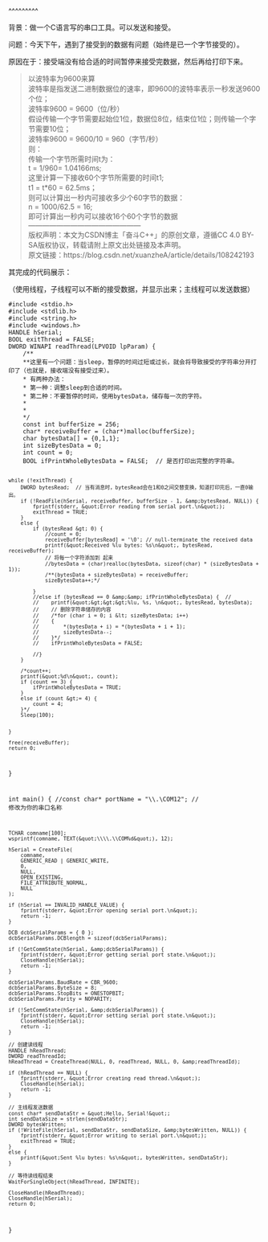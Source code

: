 
<BlogInfo title="波特率的问题" author="夏哲哲" pv=0 read_times=0 pre_cost_time=160 category="串口工具" tag_list="[]" create_time="2023.07.24 17:49:41.464355" update_time="2023.07.24 17:49:41.464365" />

^^^^^^^^^
<p>背景：做一个C语言写的串口工具。可以发送和接受。</p>
<p>问题：今天下午，遇到了接受到的数据有问题（始终是已一个字节接受的）。</p>
<p>原因在于：接受端没有给合适的时间暂停来接受完数据，然后再给打印下来。</p>
<blockquote>
<p>以波特率为9600来算<br />
波特率是指发送二进制数据位的速率，即9600的波特率表示一秒发送9600个位；<br />
波特率9600 = 9600（位/秒）<br />
假设传输一个字节需要起始位1位，数据位8位，结束位1位；则传输一个字节需要10位；<br />
波特率9600 = 9600/10 = 960（字节/秒）<br />
则：<br />
传输一个字节所需时间t为：<br />
t = 1/960= 1.04166ms;<br />
这里计算一下接收60个字节所需要的时间t1;<br />
t1 = t*60 = 62.5ms；<br />
则可以计算出一秒内可接收多少个60字节的数据：<br />
n = 1000/62.5 = 16;<br />
即可计算出一秒内可以接收16个60个字节的数据<br />
————————————————<br />
版权声明：本文为CSDN博主「奋斗C++」的原创文章，遵循CC 4.0 BY-SA版权协议，转载请附上原文出处链接及本声明。<br />
原文链接：https://blog.csdn.net/xuanzheA/article/details/108242193</p>
</blockquote>
<p>其完成的代码展示：</p>
<p>（使用线程，子线程可以不断的接受数据，并显示出来；主线程可以发送数据）</p>
<pre><code class="language-C">#include &lt;stdio.h&gt;
#include &lt;stdlib.h&gt;
#include &lt;string.h&gt;
#include &lt;windows.h&gt;
HANDLE hSerial;
BOOL exitThread = FALSE;
DWORD WINAPI readThread(LPVOID lpParam) {
    /**
    **这里有一个问题：当sleep，暂停的时间过短或过长，就会将导致接受的字符串分开打印了（也就是，接收端没有接受过来）。
    * 有两种办法：
    * 第一种：调整sleep到合适的时间。
    * 第二种：不要暂停的时间，使用bytesData，储存每一次的字符。
    * 
    * 
    */
    const int bufferSize = 256;
    char* receiveBuffer = (char*)malloc(bufferSize);
    char bytesData[] = {0,1,1}; 
    int sizeBytesData = 0;  
    int count = 0;
    BOOL ifPrintWholeBytesData = FALSE;  // 是否打印出完整的字符串。  


    while (!exitThread) {
        DWORD bytesRead;  // 当有消息时，bytesRead会在1和0之间交替变换，知道打印完后，一直0输出。 
        if (!ReadFile(hSerial, receiveBuffer, bufferSize - 1, &amp;bytesRead, NULL)) {
            fprintf(stderr, &quot;Error reading from serial port.\n&quot;);
            exitThread = TRUE;
        }
        else {
            if (bytesRead &gt; 0) {
                //count = 0;
                receiveBuffer[bytesRead] = '\0'; // null-terminate the received data
                printf(&quot;Received %lu bytes: %s\n&quot;, bytesRead, receiveBuffer);
                // 将每一个字符添加到 起来
                //bytesData = (char)realloc(bytesData, sizeof(char) * (sizeBytesData + 1));
                /**(bytesData + sizeBytesData) = receiveBuffer;
                sizeBytesData++;*/

            }
            //else if (bytesRead == 0 &amp;&amp; ifPrintWholeBytesData) {  // 
            //    printf(&quot;&gt;&gt;&gt;%lu, %s, \n&quot;, bytesRead, bytesData);
            //    // 删除字符串储存的内容
            //    /*for (char i = 0; i &lt; sizeBytesData; i++)
            //    {
            //        *(bytesData + i) = *(bytesData + i + 1);
            //        sizeBytesData--;
            //    }*/
            //    ifPrintWholeBytesData = FALSE;

            //}
        } 

        /*count++;
        printf(&quot;%d\n&quot;, count);
        if (count == 3) {
            ifPrintWholeBytesData = TRUE;  
        }
        else if (count &gt;= 4) {
            count = 4; 
        }*/
        Sleep(100);  
  
  
    }

    free(receiveBuffer);
    return 0;
}

int main() {
    //const char* portName = &quot;\\\\.\\COM12&quot;;  // 修改为你的串口名称

    TCHAR comname[100];
    wsprintf(comname, TEXT(&quot;\\\\.\\COM%d&quot;), 12);

    hSerial = CreateFile(
        comname,
        GENERIC_READ | GENERIC_WRITE,
        0,
        NULL,
        OPEN_EXISTING,
        FILE_ATTRIBUTE_NORMAL,
        NULL
    );

    if (hSerial == INVALID_HANDLE_VALUE) {
        fprintf(stderr, &quot;Error opening serial port.\n&quot;);
        return -1;
    }

    DCB dcbSerialParams = { 0 };
    dcbSerialParams.DCBlength = sizeof(dcbSerialParams);

    if (!GetCommState(hSerial, &amp;dcbSerialParams)) {
        fprintf(stderr, &quot;Error getting serial port state.\n&quot;);
        CloseHandle(hSerial);
        return -1;
    }

    dcbSerialParams.BaudRate = CBR_9600;
    dcbSerialParams.ByteSize = 8;
    dcbSerialParams.StopBits = ONESTOPBIT;
    dcbSerialParams.Parity = NOPARITY;

    if (!SetCommState(hSerial, &amp;dcbSerialParams)) {
        fprintf(stderr, &quot;Error setting serial port state.\n&quot;);
        CloseHandle(hSerial);
        return -1;
    }

    // 创建读线程
    HANDLE hReadThread;
    DWORD readThreadId;
    hReadThread = CreateThread(NULL, 0, readThread, NULL, 0, &amp;readThreadId);

    if (hReadThread == NULL) {
        fprintf(stderr, &quot;Error creating read thread.\n&quot;);
        CloseHandle(hSerial);
        return -1;
    }

    // 主线程发送数据
    const char* sendDataStr = &quot;Hello, Serial!&quot;;
    int sendDataSize = strlen(sendDataStr);
    DWORD bytesWritten;
    if (!WriteFile(hSerial, sendDataStr, sendDataSize, &amp;bytesWritten, NULL)) {
        fprintf(stderr, &quot;Error writing to serial port.\n&quot;);
        exitThread = TRUE;
    }
    else {
        printf(&quot;Sent %lu bytes: %s\n&quot;, bytesWritten, sendDataStr);
    }

    // 等待读线程结束
    WaitForSingleObject(hReadThread, INFINITE);

    CloseHandle(hReadThread);
    CloseHandle(hSerial);
    return 0;
}
</code></pre>

